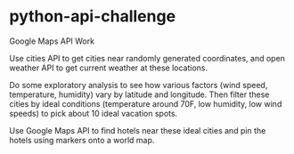 # python-api-challenge
Google Maps API Work

Use cities API to get cities near randomly generated coordinates, and open weather API to get current weather at these locations. 

Do some exploratory analysis to see how various factors (wind speed, temperature, humidity) vary by latitude and longitude. Then filter these cities by ideal conditions (temperature around 70F, low humidity, low wind speeds) to pick about 10 ideal vacation spots. 

Use Google Maps API to find hotels near these ideal cities and pin the hotels using markers onto a world map. 

